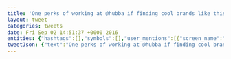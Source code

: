 ```yaml
---
title: 'One perks of working at @hubba if finding cool brands like this https://t.co/r2Fq2VN6kP @soundwaveart. Thats just cool!'
layout: tweet
categories: tweets
date: Fri Sep 02 14:51:37 +0000 2016
entities: {"hashtags":[],"symbols":[],"user_mentions":[{"screen_name":"hubba","name":"Hubba","id":14608479,"id_str":"14608479","indices":[24,30]},{"screen_name":"Soundwaveart","name":"Soundwave Art™","id":908718900,"id_str":"908718900","indices":[88,101]}],"urls":[{"url":"https://t.co/r2Fq2VN6kP","expanded_url":"https://soundwaveart.com","display_url":"soundwaveart.com","indices":[64,87]}]}
tweetJson: {"text":"One perks of working at @hubba if finding cool brands like this https://t.co/r2Fq2VN6kP @soundwaveart. Thats just cool!"}
---
```

